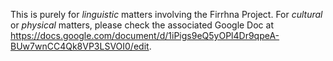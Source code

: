 This is purely for *linguistic* matters involving the Firrhna Project. For *cultural* or *physical* matters, please check the associated Google Doc at https://docs.google.com/document/d/1iPigs9eQ5yOPl4Dr9qpeA-BUw7wnCC4Qk8VP3LSVOI0/edit.
